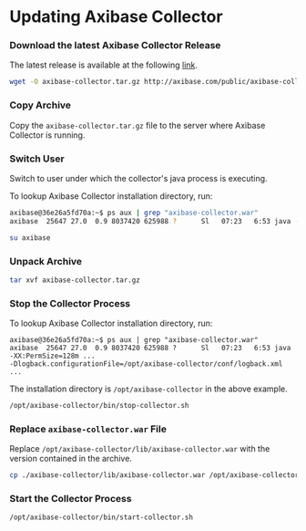 # Updating Axibase Collector

### Download the latest Axibase Collector Release

The latest release is available at the following [link](https://axibase.com/public/axibase-collector_latest.htm).

```bash
wget -O axibase-collector.tar.gz http://axibase.com/public/axibase-collector-v{revision}.tar.gz
```

### Copy Archive

Copy the `axibase-collector.tar.gz` file to the server where Axibase Collector is running.

### Switch User

Switch to user under which the collector's java process is executing.

To lookup Axibase Collector installation directory, run:

```bash
axibase@36e26a5fd70a:~$ ps aux | grep "axibase-collector.war"
axibase  25647 27.0  0.9 8037420 625988 ?      Sl   07:23   6:53 java -XX:PermSize=128m ...
```

```bash
su axibase
```

### Unpack Archive

```bash
tar xvf axibase-collector.tar.gz
```

### Stop the Collector Process

To lookup Axibase Collector installation directory, run:

```
axibase@36e26a5fd70a:~$ ps aux | grep "axibase-collector.war"
axibase  25647 27.0  0.9 8037420 625988 ?      Sl   07:23   6:53 java -XX:PermSize=128m ...
-Dlogback.configurationFile=/opt/axibase-collector/conf/logback.xml ...
```

The installation directory is `/opt/axibase-collector` in the above example.

```bash
/opt/axibase-collector/bin/stop-collector.sh
```

### Replace `axibase-collector.war` File

Replace `/opt/axibase-collector/lib/axibase-collector.war` with the version contained in the archive.

```bash
cp ./axibase-collector/lib/axibase-collector.war /opt/axibase-collector/lib/
```

### Start the Collector Process

```sh
/opt/axibase-collector/bin/start-collector.sh
```


